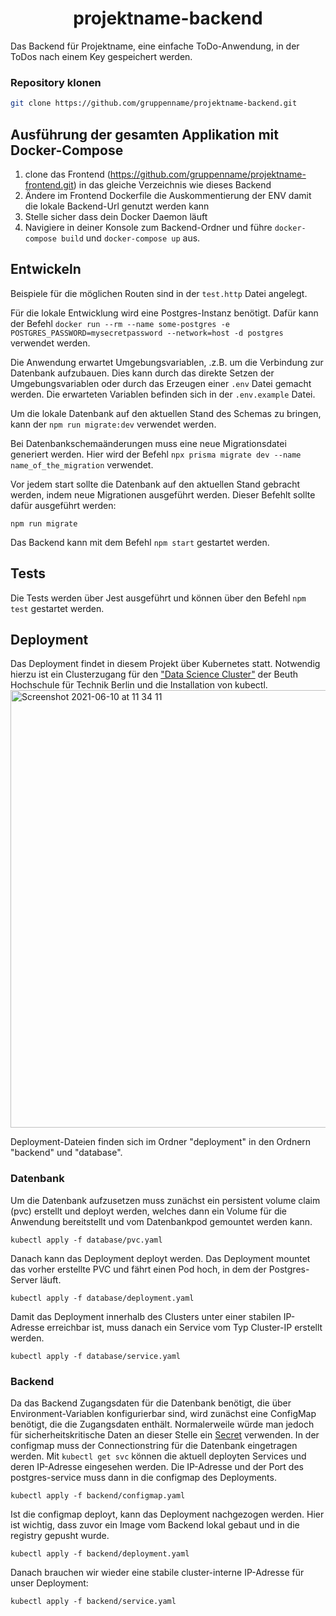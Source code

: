 <h1 align="center"> projektname-backend </h1>

Das Backend für Projektname, eine einfache ToDo-Anwendung, in der ToDos nach einem Key gespeichert werden.

### Repository klonen

```bash
git clone https://github.com/gruppenname/projektname-backend.git
```

## Ausführung der gesamten Applikation mit Docker-Compose
1. clone das Frontend (https://github.com/gruppenname/projektname-frontend.git) in das gleiche Verzeichnis wie dieses Backend
2. Ändere im Frontend Dockerfile die Auskommentierung der ENV damit die lokale Backend-Url genutzt werden kann
3. Stelle sicher dass dein Docker Daemon läuft
4. Navigiere in deiner Konsole zum Backend-Ordner und führe `docker-compose build` und `docker-compose up` aus.

## Entwickeln
Beispiele für die möglichen Routen sind in der `test.http` Datei angelegt.

Für die lokale Entwicklung wird eine Postgres-Instanz benötigt. Dafür kann der Befehl `docker run --rm --name some-postgres -e POSTGRES_PASSWORD=mysecretpassword --network=host -d postgres` verwendet werden.

Die Anwendung erwartet Umgebungsvariablen, .z.B. um die Verbindung zur Datenbank aufzubauen. Dies kann durch das direkte Setzen der Umgebungsvariablen oder durch das Erzeugen einer `.env` Datei gemacht werden. Die erwarteten Variablen befinden sich in der `.env.example` Datei.

Um die lokale Datenbank auf den aktuellen Stand des Schemas zu bringen, kann der `npm run migrate:dev` verwendet werden.

Bei Datenbankschemaänderungen muss eine neue Migrationsdatei generiert werden. Hier wird der Befehl `npx prisma migrate dev --name name_of_the_migration` verwendet.

Vor jedem start sollte die Datenbank auf den aktuellen Stand gebracht werden, indem neue Migrationen ausgeführt werden. Dieser Befehlt sollte dafür ausgeführt werden:

`npm run migrate`

Das Backend kann mit dem Befehl `npm start` gestartet werden.

## Tests
Die Tests werden über Jest ausgeführt und können über den Befehl `npm test` gestartet werden.
 

## Deployment
Das Deployment findet in diesem Projekt über Kubernetes statt. Notwendig hierzu ist ein Clusterzugang für den ["Data Science Cluster"](https://labor.beuth-hochschule.de/ris/data-science-cluster/) der Beuth Hochschule für Technik Berlin und die Installation von kubectl.
<img width="700" alt="Screenshot 2021-06-10 at 11 34 11" src="https://user-images.githubusercontent.com/53577336/121501742-caaa9900-c9df-11eb-8a22-1a11a3fa212f.png">


Deployment-Dateien finden sich im Ordner "deployment" in den Ordnern "backend" und "database".

### Datenbank

Um die Datenbank aufzusetzen muss zunächst ein persistent volume claim (pvc) erstellt und deployt werden, welches dann ein Volume für die Anwendung bereitstellt und vom Datenbankpod gemountet werden kann. 
``` 
kubectl apply -f database/pvc.yaml
```
Danach kann das Deployment deployt werden. Das Deployment mountet das vorher erstellte PVC und fährt einen Pod hoch, in dem der Postgres-Server läuft.
``` 
kubectl apply -f database/deployment.yaml
```
Damit das Deployment innerhalb des Clusters unter einer stabilen IP-Adresse erreichbar ist, muss danach ein Service vom Typ Cluster-IP erstellt werden.
``` 
kubectl apply -f database/service.yaml
```

### Backend
Da das Backend Zugangsdaten für die Datenbank benötigt, die über Environment-Variablen konfigurierbar sind, wird zunächst eine ConfigMap benötigt, die die Zugangsdaten enthält. Normalerweile würde man jedoch für sicherheitskritische Daten an dieser Stelle ein [Secret](https://kubernetes.io/docs/concepts/configuration/secret/) verwenden. 
In der configmap muss der Connectionstring für die Datenbank eingetragen werden. Mit `kubectl get svc` können die aktuell deployten Services und deren IP-Adresse eingesehen werden. Die IP-Adresse und der Port des postgres-service muss dann in die configmap des Deployments.

``` 
kubectl apply -f backend/configmap.yaml
```
Ist die configmap deployt, kann das Deployment nachgezogen werden. Hier ist wichtig, dass zuvor ein Image vom Backend lokal gebaut und in die registry gepusht wurde. 
``` 
kubectl apply -f backend/deployment.yaml
```
Danach brauchen wir wieder eine stabile cluster-interne IP-Adresse für unser Deployment:
``` 
kubectl apply -f backend/service.yaml
```

